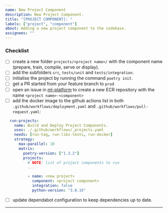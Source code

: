```yaml
---
name: New Project Component
description: New Project Component.
title: "[PROJECT COMPONENT]: "
labels: ["project", "component"]
about: Adding a new project component to the codebase.
assignees: ""
---
```


### **Checklist**

- [ ] create a new folder `projects/<project name>/` with the component name (prepare, train, compile, serve or display).
- [ ] add the subfolders `src`, `tests/unit` and `tests/integration`.
- [ ] initialise the project by running the command `poetry init`.
- [ ] get a PR started from your feature branch to `prod`
- [ ] open an issue in [ml-platform](https://github.com/AirPR/ml-platform/blob/prod/.github/ISSUE_TEMPLATE/04_NEW_ECR_REPOSITORY.md) to create a new ECR repository with the name `<project name>-<component>`
- [ ] add the docker image to the github actions list in both `.github/workflows/deployment.yaml` and `.github/workflows/pull-request.yaml`:

```yaml
  run-projects:
    name: Build and Deploy Project Components.
    uses: ./.github/workflows/_projects.yaml
    needs: [run-tag, run-libs-tests, run-docker]
    strategy:
      max-parallel: 10
      matrix:
        poetry-version: ["1.3.2"]
        projects:
          # NOTE: list of project components to run
          ...

          - name: <new project>
            component: <project component>
            integration: false
            python-version: "3.8.16"
```

- [ ] update dependabot configuration to keep dependencies up to date.

---
